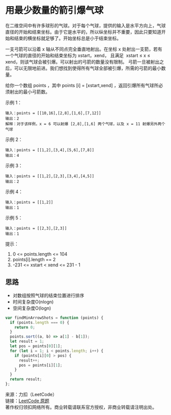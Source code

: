 # 用最少数量的箭引爆气球

在二维空间中有许多球形的气球。对于每个气球，提供的输入是水平方向上，气球直径的开始和结束坐标。由于它是水平的，所以纵坐标并不重要，因此只要知道开始和结束的横坐标就足够了。开始坐标总是小于结束坐标。

一支弓箭可以沿着 x 轴从不同点完全垂直地射出。在坐标 x 处射出一支箭，若有一个气球的直径的开始和结束坐标为 xstart，xend， 且满足  xstart ≤ x ≤ xend，则该气球会被引爆。可以射出的弓箭的数量没有限制。 弓箭一旦被射出之后，可以无限地前进。我们想找到使得所有气球全部被引爆，所需的弓箭的最小数量。

给你一个数组 points ，其中 points [i] = [xstart,xend] ，返回引爆所有气球所必须射出的最小弓箭数。

示例 1：

```text
输入：points = [[10,16],[2,8],[1,6],[7,12]]
输出：2
解释：对于该样例，x = 6 可以射爆 [2,8],[1,6] 两个气球，以及 x = 11 射爆另外两个气球
```

示例 2：

```text
输入：points = [[1,2],[3,4],[5,6],[7,8]]
输出：4
```

示例 3：

```text
输入：points = [[1,2],[2,3],[3,4],[4,5]]
输出：2
```

示例 4：

```text
输入：points = [[1,2]]
输出：1
```

示例 5：

```text
输入：points = [[2,3],[2,3]]
输出：1
```

提示：

1. 0 <= points.length <= 104
2. points[i].length == 2
3. -231 <= xstart < xend <= 231 - 1

## 思路

* 对数组按照气球的结束位置进行排序
* 时间复杂度O(nlogn)
* 空间复杂度O(logn)

```js
var findMinArrowShots = function (points) {
  if (points.length === 0) {
    return 0;
  }
  points.sort((a, b) => a[1] - b[1]);
  let result = 1;
  let pos = points[0][1];
  for (let i = 1; i < points.length; i++) {
    if (points[i][0] > pos) {
      result++;
      pos = points[i][1];
    }
  }
  return result;
};
```

来源：力扣（LeetCode）  
链接：[LeetCode 原题](https://leetcode-cn.com/problems/minimum-number-of-arrows-to-burst-balloons)  
著作权归领扣网络所有。商业转载请联系官方授权，非商业转载请注明出处。
